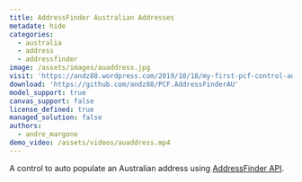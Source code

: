 ```yaml
---
title: AddressFinder Australian Addresses
metadate: hide
categories:
  - australia
  - address
  - addressfinder
image: /assets/images/auaddress.jpg
visit: 'https://andz88.wordpress.com/2019/10/18/my-first-pcf-control-addressfinder-australian-addresses/'
download: 'https://github.com/andz88/PCF.AddressFinderAU'
model_support: true
canvas_support: false
license_defined: true
managed_solution: false
authors:
  - andre_margono
demo_video: /assets/videos/auaddress.mp4
---
```

A control to auto populate an Australian address using <a target="_blank" href="https://addressfinder.com.au/">AddressFinder API</a>.
